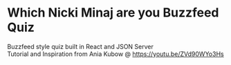 # Which Nicki Minaj are you Buzzfeed Quiz
Buzzfeed style quiz built in React and JSON Server <br>
Tutorial and Inspiration from Ania Kubow @ https://youtu.be/ZVd90WYo3Hs

